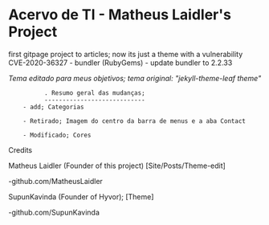 # Acervo de TI - Matheus Laidler's Project

first gitpage project to articles; now its just a theme with a vulnerability  CVE-2020-36327 - bundler (RubyGems) - update bundler to 2.2.33
                  
*Tema editado para meus objetivos; tema original: "jekyll-theme-leaf theme"*
              
              . Resumo geral das mudanças;
              ----------------------------
        - add; Categorias
        
        - Retirado; Imagem do centro da barra de menus e a aba Contact
        
        - Modificado; Cores



Credits

Matheus Laidler (Founder of this project) [Site/Posts/Theme-edit]

   -github.com/MatheusLaidler
 
 
SupunKavinda (Founder of Hyvor); [Theme]

   -github.com/SupunKavinda
